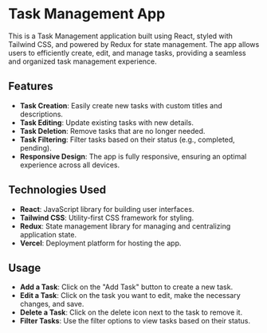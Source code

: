 # Task Management App

This is a Task Management application built using React, styled with Tailwind CSS, and powered by Redux for state management. The app allows users to efficiently create, edit, and manage tasks, providing a seamless and organized task management experience.

## Features

- **Task Creation**: Easily create new tasks with custom titles and descriptions.
- **Task Editing**: Update existing tasks with new details.
- **Task Deletion**: Remove tasks that are no longer needed.
- **Task Filtering**: Filter tasks based on their status (e.g., completed, pending).
- **Responsive Design**: The app is fully responsive, ensuring an optimal experience across all devices.

## Technologies Used

- **React**: JavaScript library for building user interfaces.
- **Tailwind CSS**: Utility-first CSS framework for styling.
- **Redux**: State management library for managing and centralizing application state.
- **Vercel**: Deployment platform for hosting the app.

## Usage

- **Add a Task**: Click on the "Add Task" button to create a new task.
- **Edit a Task**: Click on the task you want to edit, make the necessary changes, and save.
- **Delete a Task**: Click on the delete icon next to the task to remove it.
- **Filter Tasks**: Use the filter options to view tasks based on their status.




